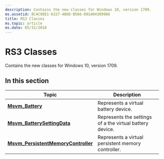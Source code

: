 ```yaml
---
description: Contains the new classes for Windows 10, version 1709.
ms.assetid: 8C4C98E1-6327-486D-B566-D01404309908
title: RS3 Classes
ms.topic: article
ms.date: 05/31/2018
---
```


# RS3 Classes

Contains the new classes for Windows 10, version 1709.

## In this section



| Topic                                                                                  | Description                                                         |
|----------------------------------------------------------------------------------------|---------------------------------------------------------------------|
| [**Msvm\_Battery**](msvm-battery.md)<br/>                                       | Represents a virtual battery device.<br/>                     |
| [**Msvm\_BatterySettingData**](msvm-batterysettingdata.md)<br/>                 | Represents the settings of a the virtual battery device.<br/> |
| [**Msvm\_PersistentMemoryController**](msvm-persistentmemorycontroller.md)<br/> | Represents a virtual persistent memory controller.<br/>       |



 

 

 




